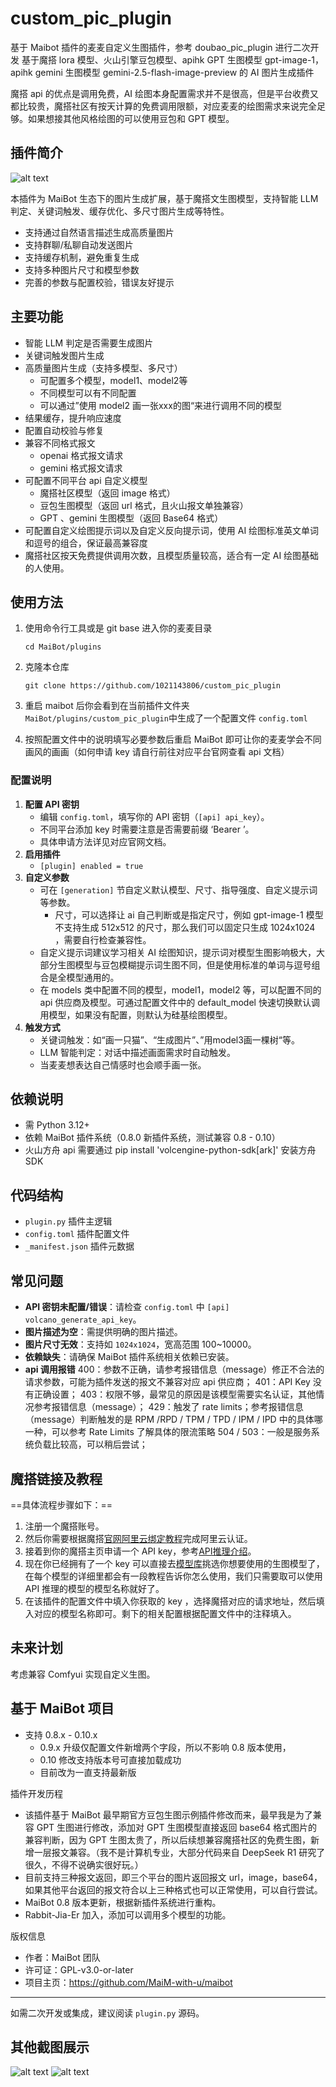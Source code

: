 # custom_pic_plugin

基于 Maibot 插件的麦麦自定义生图插件，参考 doubao_pic_plugin 进行二次开发
基于魔搭 lora 模型、火山引擎豆包模型、apihk GPT 生图模型 gpt-image-1， apihk gemini 生图模型 gemini-2.5-flash-image-preview 的 AI 图片生成插件

魔搭 api 的优点是调用免费，AI 绘图本身配置需求并不是很高，但是平台收费又都比较贵，魔搭社区有按天计算的免费调用限额，对应麦麦的绘图需求来说完全足够。如果想接其他风格绘图的可以使用豆包和 GPT 模型。

## 插件简介

![alt text](./md_pic/30176E6B83A79E3FB342E740564B8159.jpg)

本插件为 MaiBot 生态下的图片生成扩展，基于魔搭文生图模型，支持智能 LLM 判定、关键词触发、缓存优化、多尺寸图片生成等特性。

- 支持通过自然语言描述生成高质量图片
- 支持群聊/私聊自动发送图片
- 支持缓存机制，避免重复生成
- 支持多种图片尺寸和模型参数
- 完善的参数与配置校验，错误友好提示

## 主要功能

- 智能 LLM 判定是否需要生成图片
- 关键词触发图片生成
- 高质量图片生成（支持多模型、多尺寸）
  - 可配置多个模型，model1、model2等
  - 不同模型可以有不同配置
  - 可以通过”使用 model2 画一张xxx的图“来进行调用不同的模型
- 结果缓存，提升响应速度
- 配置自动校验与修复
- 兼容不同格式报文
  - openai 格式报文请求
  - gemini 格式报文请求
- 可配置不同平台 api 自定义模型 
  - 魔搭社区模型（返回 image 格式）
  - 豆包生图模型（返回 url 格式，且火山报文单独兼容）
  - GPT 、gemini 生图模型（返回 Base64 格式）
- 可配置自定义绘图提示词以及自定义反向提示词，使用 AI 绘图标准英文单词和逗号的组合，保证最高兼容度
- 魔搭社区按天免费提供调用次数，且模型质量较高，适合有一定 AI 绘图基础的人使用。

## 使用方法

1. 使用命令行工具或是 git base 进入你的麦麦目录

   ```shell
   cd MaiBot/plugins
   ```

2. 克隆本仓库

   ```shell
   git clone https://github.com/1021143806/custom_pic_plugin
   ```

3. 重启 maibot 后你会看到在当前插件文件夹 `MaiBot/plugins/custom_pic_plugin`中生成了一个配置文件 `config.toml`

4. 按照配置文件中的说明填写必要参数后重启 MaiBot 即可让你的麦麦学会不同画风的画画（如何申请 key 请自行前往对应平台官网查看 api 文档）

### 配置说明

1. **配置 API 密钥**
   - 编辑 `config.toml`，填写你的 API 密钥（`[api] api_key`）。
   - 不同平台添加 key 时需要注意是否需要前缀 ‘Bearer ’。
   - 具体申请方法详见对应官网文档。
2. **启用插件**
   - `[plugin] enabled = true`
3. **自定义参数**
   - 可在 `[generation]` 节自定义默认模型、尺寸、指导强度、自定义提示词等参数。
      - 尺寸，可以选择让 ai 自己判断或是指定尺寸，例如 gpt-image-1 模型不支持生成 512x512 的尺寸，那么我们可以固定只生成 1024x1024 ，需要自行检查兼容性。
   - 自定义提示词建议学习相关 AI 绘图知识，提示词对模型生图影响极大，大部分生图模型与豆包模糊提示词生图不同，但是使用标准的单词与逗号组合是全模型通用的。
   - 在 models 类中配置不同的模型，model1，model2 等，可以配置不同的 api 供应商及模型。可通过配置文件中的 default_model 快速切换默认调用模型，如果没有配置，则默认为硅基绘图模型。
4. **触发方式**
   - 关键词触发：如“画一只猫”、“生成图片”、”用model3画一棵树“等。
   - LLM 智能判定：对话中描述画面需求时自动触发。
   - 当麦麦想表达自己情感时也会顺手画一张。

## 依赖说明

- 需 Python 3.12+
- 依赖 MaiBot 插件系统（0.8.0 新插件系统，测试兼容 0.8 - 0.10）
- 火山方舟 api 需要通过 pip install 'volcengine-python-sdk[ark]' 安装方舟SDK

## 代码结构

- `plugin.py` 插件主逻辑
- `config.toml` 插件配置文件
- `_manifest.json` 插件元数据

## 常见问题

- **API 密钥未配置/错误**：请检查 `config.toml` 中 `[api] volcano_generate_api_key`。
- **图片描述为空**：需提供明确的图片描述。
- **图片尺寸无效**：支持如 `1024x1024`，宽高范围 100~10000。
- **依赖缺失**：请确保 MaiBot 插件系统相关依赖已安装。
- **api 调用报错**
400：参数不正确，请参考报错信息（message）修正不合法的请求参数，可能为插件发送的报文不兼容对应 api 供应商；
401：API Key 没有正确设置；
403：权限不够，最常见的原因是该模型需要实名认证，其他情况参考报错信息（message）；
429：触发了 rate limits；参考报错信息（message）判断触发的是 RPM /RPD / TPM / TPD / IPM / IPD 中的具体哪一种，可以参考 Rate Limits 了解具体的限流策略
504 / 503：一般是服务系统负载比较高，可以稍后尝试；

## 魔搭链接及教程

==具体流程步骤如下：==

1. 注册一个魔搭账号。
2. 然后你需要根据魔搭[官网阿里云绑定教程](https://modelscope.cn/docs/accounts/aliyun-binding-and-authorization)完成阿里云认证。
3. 接着到你的魔搭主页申请一个 API key，参考[API推理介绍](https://modelscope.cn/docs/model-service/API-Inference/intro)。
4. 现在你已经拥有了一个 key 可以直接去[模型库](https://modelscope.cn/models)挑选你想要使用的生图模型了，在每个模型的详细里都会有一段教程告诉你怎么使用，我们只需要取可以使用 API 推理的模型的模型名称就好了。
5. 在该插件的配置文件中填入你获取的 key ，选择魔搭对应的请求地址，然后填入对应的模型名称即可。剩下的相关配置根据配置文件中的注释填入。

## 未来计划

考虑兼容 Comfyui 实现自定义生图。

## 基于 MaiBot 项目

- 支持 0.8.x - 0.10.x
  - 0.9.x 升级仅配置文件新增两个字段，所以不影响 0.8 版本使用，
  - 0.10 修改支持版本号可直接加载成功
  - 目前改为一直支持最新版

插件开发历程

- 该插件基于 MaiBot 最早期官方豆包生图示例插件修改而来，最早我是为了兼容 GPT 生图进行修改，添加对 GPT 生图模型直接返回 base64 格式图片的兼容判断，因为 GPT 生图太贵了，所以后续想兼容魔搭社区的免费生图，新增一层报文兼容。（我不是计算机专业，大部分代码来自 DeepSeek R1 研究了很久，不得不说确实很好玩。）
- 目前支持三种报文返回，即三个平台的图片返回报文 url，image，base64，如果其他平台返回的报文符合以上三种格式也可以正常使用，可以自行尝试。
- MaiBot 0.8 版本更新，根据新插件系统进行重构。
- Rabbit-Jia-Er 加入，添加可以调用多个模型的功能。

版权信息

- 作者：MaiBot 团队
- 许可证：GPL-v3.0-or-later
- 项目主页：https://github.com/MaiM-with-u/maibot

---

如需二次开发或集成，建议阅读 `plugin.py` 源码。

## 其他截图展示

![alt text](./md_pic/70F9287538F77AC42696F002866C16BA.png)
![alt text](./md_pic/treemodel1.png)